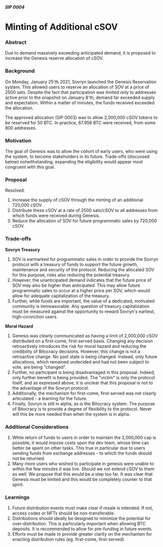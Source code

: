 ***SIP 0004***
# Minting of Additional cSOV

 
### Abstract
Due to demand massively exceeding anticipated demand, it is proposed to increase the Genesis reserve allocation of cSOV.

### Background
On Monday, January 25'th 2021, Sovryn launched the Genesis Reservation system. This allowed users to reserve an allocation of SOV at a price of 2500 sats. Despite the fact that participation was limited only to addresses active prior to the snapshot on January 8'th, demand far exceeded supply and expectation. Within a matter of minutes, the funds received exceeded the allocation.
  
The approved allocation (SIP 0003) was to allow 2,000,000 cSOV tokens to be reserved for 50 BTC.
In practice, 67.956 BTC were received, from some 800 addresses.

### Motivation
The goal of Genesis was to allow the cohort of early users, who were using the system, to become stakeholders in its future. Trade-offs (discussed below) notwithstanding, expanding the eligibility would appear most congruent with this goal.

### Proposal
Resolved:
1.  Increase the supply of cSOV through the minting of an additional 720,000 cSOV.   
2.  Distribute these cSOV at a rate of 2500 sats/cSOV to all addresses from which funds were received during Genesis.  
3.  Reduce the allocation of SOV for future programmatic sales by 720,000 cSOV.
    

### Trade-offs
**Sovryn Treasury**
1.  SOV is earmarked for programmatic sales in order to provide the Sovryn protocol with a treasury of funds to support the future growth, maintenance and security of the protocol. Reducing the allocated SOV for this purpose, risks also reducing the potential treasury.   
2.  However, the unanticipated demand indicates that the future price of SOV may also be higher than anticipated. This may allow future programmatic sales to occur at a higher price per SOV, which would allow for adequate capitalization of the treasury.    
3.  Further, while funds are important, the value of a dedicated, motivated community is immeasurable. Any question of treasury capitalization must be measured against the opportunity to reward Sovryn's earliest, high-conviction users.

**Moral Hazard**
1.  Genesis was clearly communicated as having a limit of 2,000,000 cSOV distributed on a first-come, first-served basis. Changing any decision retroactively introduces the risk for moral hazard and reducing the credibility of Bitocracy decisions. However, this change is not a retroactive change. No past state is being changed. Instead, only future allocations, which remained undecided and had not been subject to vote, are being "changed".   
2.  Further, no participant is being disadvantaged in this proposal. Indeed, only further benefit is being provided. The "victim" is only the protocol itself, and as expressed above, it is unclear that this proposal is not to the advantage of the Sovryn protocol.  
3.  Additionally, the mechanism for first-come, first-served was not clearly articulated - a learning for the future.   
4.  Finally, Sovryn is still in alpha, as is the Bitocracy system. The purpose of Bitocracy is to provide a degree of flexibility to the protocol. Never will this be more needed than when the system is in alpha.
    

### Additional Considerations
1.  While return of funds to users in order to maintain the 2,000,000 cap is possible, it would impose costs upon the dev team, whose time can better be spent on other tasks. This true in particular due to users sending funds from exchange addresses - to which the funds should not be returned.  
2.  Many more users who wished to participate in genesis were unable to within the few minutes it was live. Should we not extend cSOV to them as well. We propose that this would be a step too far. It was clear that Genesis must be limited and this would be completely counter to that spirit.
    

### Learnings
1.  Future distribution events must make clear if resale is intended. If not, access codes or NFTs should be non-transferable.    
2.  Distributions should ideally be designed to minimize the potential for over-distribution. This is particularly important when allowing BTC deposits. It is recommended to allow for pre-funding in future events.    
3.  Efforts must be made to provide greater clarity on the mechanism for enacting distribution rules (eg. first-come, first-served)
